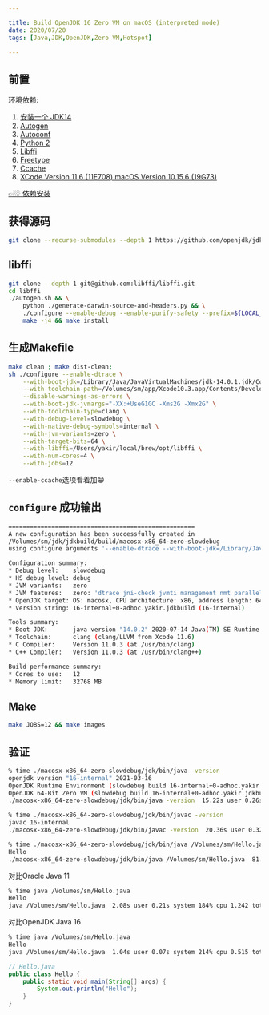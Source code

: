 ```yaml
---

title: Build OpenJDK 16 Zero VM on macOS (interpreted mode)
date: 2020/07/20
tags: [Java,JDK,OpenJDK,Zero VM,Hotspot]

---
```


## 前置

环境依赖:  

1. [安装一个 JDK14](http://www.oracle.com/technetwork/java/javase/downloads/index.html)
2. [Autogen](http://www.gnu.org/software/autogen)
2. [Autoconf](http://www.gnu.org/software/autoconf)
3. [Python 2](https://www.python.org/)
5. [Libffi](https://github.com/libffi/libffi)
6. [Freetype](https://www.freetype.org)
7. [Ccache](https://ccache.samba.org)
8. [XCode Version 11.6 (11E708) macOS Version 10.15.6 (19G73)](https://developer.apple.com/download/more/)

[👉🏼 依赖安装](https://github.com/yakirChen/macOS-libs/blob/master/build.md)

## 获得源码

```bash
git clone --recurse-submodules --depth 1 https://github.com/openjdk/jdk.git
```

## libffi
```bash
git clone --depth 1 git@github.com:libffi/libffi.git
cd libffi
./autogen.sh && \
    python ./generate-darwin-source-and-headers.py && \
    ./configure --enable-debug --enable-purify-safety --prefix=${LOCAL_DIR} && \
    make -j4 && make install
```

## 生成Makefile
```bash
make clean ; make dist-clean;
sh ./configure --enable-dtrace \
    --with-boot-jdk=/Library/Java/JavaVirtualMachines/jdk-14.0.1.jdk/Contents/Home/ \
    --with-toolchain-path=/Volumes/sm/app/Xcode10.3.app/Contents/Developer/usr/bin \
    --disable-warnings-as-errors \
    --with-boot-jdk-jvmargs="-XX:+UseG1GC -Xms2G -Xmx2G" \
    --with-toolchain-type=clang \
    --with-debug-level=slowdebug \
    --with-native-debug-symbols=internal \
    --with-jvm-variants=zero \
    --with-target-bits=64 \
    --with-libffi=/Users/yakir/local/brew/opt/libffi \
    --with-num-cores=4 \
    --with-jobs=12
```
`--enable-ccache`选项看着加😁

## `configure` 成功输出
```bash
====================================================
A new configuration has been successfully created in
/Volumes/sm/jdk/jdkbuild/build/macosx-x86_64-zero-slowdebug
using configure arguments '--enable-dtrace --with-boot-jdk=/Library/Java/JavaVirtualMachines/jdk-14.0.2.jdk/Contents/Home/ --disable-warnings-as-errors --with-boot-jdk-jvmargs='-XX:+UseG1GC -Xms2G -Xmx2G' --with-toolchain-type=clang --with-debug-level=slowdebug --with-native-debug-symbols=internal --with-jvm-variants=zero --with-target-bits=64 --with-libffi=/Users/yakir/local/brew/opt/libffi'.

Configuration summary:
* Debug level:    slowdebug
* HS debug level: debug
* JVM variants:   zero
* JVM features:   zero: 'dtrace jni-check jvmti management nmt parallelgc serialgc services vm-structs zero' 
* OpenJDK target: OS: macosx, CPU architecture: x86, address length: 64
* Version string: 16-internal+0-adhoc.yakir.jdkbuild (16-internal)

Tools summary:
* Boot JDK:       java version "14.0.2" 2020-07-14 Java(TM) SE Runtime Environment (build 14.0.2+12-46) Java HotSpot(TM) 64-Bit Server VM (build 14.0.2+12-46, mixed mode, sharing)  (at /Library/Java/JavaVirtualMachines/jdk-14.0.2.jdk/Contents/Home)
* Toolchain:      clang (clang/LLVM from Xcode 11.6)
* C Compiler:     Version 11.0.3 (at /usr/bin/clang)
* C++ Compiler:   Version 11.0.3 (at /usr/bin/clang++)

Build performance summary:
* Cores to use:   12
* Memory limit:   32768 MB
```

## Make
```bash
make JOBS=12 && make images
```


## 验证

```bash
% time ./macosx-x86_64-zero-slowdebug/jdk/bin/java -version 
openjdk version "16-internal" 2021-03-16
OpenJDK Runtime Environment (slowdebug build 16-internal+0-adhoc.yakir.jdkbuild)
OpenJDK 64-Bit Zero VM (slowdebug build 16-internal+0-adhoc.yakir.jdkbuild, interpreted mode)
./macosx-x86_64-zero-slowdebug/jdk/bin/java -version  15.22s user 0.26s system 99% cpu 15.621 total
```

```bash
% time ./macosx-x86_64-zero-slowdebug/jdk/bin/javac -version
javac 16-internal
./macosx-x86_64-zero-slowdebug/jdk/bin/javac -version  20.36s user 0.32s system 99% cpu 20.839 total
```

```bash
% time ./macosx-x86_64-zero-slowdebug/jdk/bin/java /Volumes/sm/Hello.java 
Hello
./macosx-x86_64-zero-slowdebug/jdk/bin/java /Volumes/sm/Hello.java  81.46s user 2.10s system 99% cpu 1:24.18 total
```

对比Oracle Java 11
```bash
% time java /Volumes/sm/Hello.java
Hello
java /Volumes/sm/Hello.java  2.08s user 0.21s system 184% cpu 1.242 total
```

对比OpenJDK Java 16
```bash
% time java /Volumes/sm/Hello.java
Hello
java /Volumes/sm/Hello.java  1.04s user 0.07s system 214% cpu 0.515 total
```



```java
// Hello.java
public class Hello {
    public static void main(String[] args) {
        System.out.println("Hello");
    }
}
```
